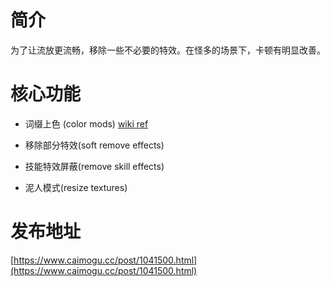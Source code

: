 
# 简介
为了让流放更流畅，移除一些不必要的特效。在怪多的场景下，卡顿有明显改善。

# 核心功能
* 词缀上色 (color mods) [wiki ref](https://github.com/dotsx/PoeLight/wiki/color-mod-cases)
  
* 移除部分特效(soft remove effects)

* 技能特效屏蔽(remove skill effects)

* 泥人模式(resize textures)

# 发布地址

[https://www.caimogu.cc/post/1041500.html](https://www.caimogu.cc/post/1041500.html)

